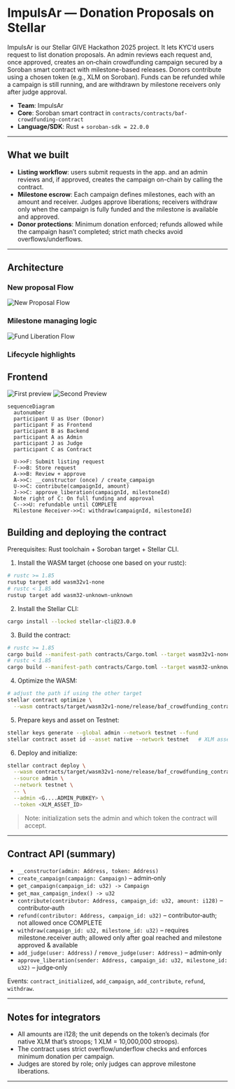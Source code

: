 # ImpulsAr — Donation Proposals on Stellar

ImpulsAr is our Stellar GIVE Hackathon 2025 project. It lets KYC’d users request to list donation proposals. An admin reviews each request and, once approved, creates an on‑chain crowdfunding campaign secured by a Soroban smart contract with milestone-based releases. Donors contribute using a chosen token (e.g., XLM on Soroban). Funds can be refunded while a campaign is still running, and are withdrawn by milestone receivers only after judge approval.

- **Team**: ImpulsAr
- **Core**: Soroban smart contract in `contracts/contracts/baf-crowdfunding-contract`
- **Language/SDK**: Rust + `soroban-sdk = 22.0.0`

---

## What we built

- **Listing workflow**: users submit requests in the app. and an admin reviews and, if approved, creates the campaign on-chain by calling the contract.
- **Milestone escrow**: Each campaign defines milestones, each with an amount and receiver. Judges approve liberations; receivers withdraw only when the campaign is fully funded and the milestone is available and approved.
- **Donor protections**: Minimum donation enforced; refunds allowed while the campaign hasn’t completed; strict math checks avoid overflows/underflows.

---

## Architecture

### New proposal Flow
![New Proposal Flow](images/new_proposal.png)

### Milestone managing logic
![Fund Liberation Flow](images/Judges.png)

### Lifecycle highlights

## Frontend
![First preview](images/preview.png)
![Second Preview](images/preview2.png)

```mermaid
sequenceDiagram
  autonumber
  participant U as User (Donor)
  participant F as Frontend
  participant B as Backend
  participant A as Admin
  participant J as Judge
  participant C as Contract

  U->>F: Submit listing request
  F->>B: Store request
  A->>B: Review + approve
  A->>C: __constructor (once) / create_campaign
  U->>C: contribute(campaignId, amount)
  J->>C: approve_liberation(campaignId, milestoneId)
  Note right of C: On full funding and approval
  C-->>U: refundable until COMPLETE
  Milestone Receiver->>C: withdraw(campaignId, milestoneId)
```

## Building and deploying the contract

Prerequisites: Rust toolchain + Soroban target + Stellar CLI.

1) Install the WASM target (choose one based on your rustc):

```bash
# rustc >= 1.85
rustup target add wasm32v1-none
# rustc < 1.85
rustup target add wasm32-unknown-unknown
```

2) Install the Stellar CLI:

```bash
cargo install --locked stellar-cli@23.0.0
```

3) Build the contract:

```bash
# rustc >= 1.85
cargo build --manifest-path contracts/Cargo.toml --target wasm32v1-none --release
# rustc < 1.85
cargo build --manifest-path contracts/Cargo.toml --target wasm32-unknown-unknown --release
```

4) Optimize the WASM:

```bash
# adjust the path if using the other target
stellar contract optimize \
  --wasm contracts/target/wasm32v1-none/release/baf_crowdfunding_contract.wasm
```

5) Prepare keys and asset on Testnet:

```bash
stellar keys generate --global admin --network testnet --fund
stellar contract asset id --asset native --network testnet   # XLM asset id
```

6) Deploy and initialize:

```bash
stellar contract deploy \
  --wasm contracts/target/wasm32v1-none/release/baf_crowdfunding_contract.optimized.wasm \
  --source admin \
  --network testnet \
  -- \
  --admin <G....ADMIN_PUBKEY> \
  --token <XLM_ASSET_ID>
```

> Note: initialization sets the admin and which token the contract will accept.

---

## Contract API (summary)

- `__constructor(admin: Address, token: Address)`
- `create_campaign(campaign: Campaign)` – admin‑only
- `get_campaign(campaign_id: u32) -> Campaign`
- `get_max_campaign_index() -> u32`
- `contribute(contributor: Address, campaign_id: u32, amount: i128)` – contributor‑auth
- `refund(contributor: Address, campaign_id: u32)` – contributor‑auth; not allowed once COMPLETE
- `withdraw(campaign_id: u32, milestone_id: u32)` – requires milestone.receiver auth; allowed only after goal reached and milestone approved & available
- `add_judge(user: Address)` / `remove_judge(user: Address)` – admin‑only
- `approve_liberation(sender: Address, campaign_id: u32, milestone_id: u32)` – judge‑only

Events: `contract_initialized`, `add_campaign`, `add_contribute`, `refund`, `withdraw`.

---

## Notes for integrators

- All amounts are i128; the unit depends on the token’s decimals (for native XLM that’s stroops; 1 XLM = 10,000,000 stroops).
- The contract uses strict overflow/underflow checks and enforces minimum donation per campaign.
- Judges are stored by role; only judges can approve milestone liberations.

---
